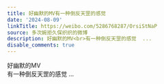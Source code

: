 ```yaml
---
title: 好幽默的MV有一种倒反天罡的感觉
date: '2024-08-09'
linkTitle: https://weibo.com/5286768287/OrsiStNaP
source: 多次婉拒久保织织的微博
description: 好幽默的MV<br>有一种倒反天罡的感觉  ...
disable_comments: true
---
```

好幽默的MV<br>有一种倒反天罡的感觉  ...
